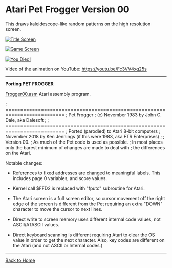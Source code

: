 # Atari Pet Frogger Version 00

This draws kaleidescope-like random patterns on the high resolution screen.

[![Title Screen](https://github.com/kenjennings/Atari-Pet-Frogger/raw/master/V00_Title.png)](#features1)

[![Game Screen](https://github.com/kenjennings/Atari-Pet-Frogger/raw/master/V00_Game.png)](#features2)

[![You Died!](https://github.com/kenjennings/Atari-Pet-Frogger/raw/master/V00_YerDead.png)](#features3)

Video of the animation on YouTube: https://youtu.be/Fc3VV4xq25s

---

**Porting PET FROGGER**

[Frogger00.asm](https://github.com/kenjennings/Atari-Pet-Frogger/blob/master/Frogger00.asm "Frogger00.asm") Atari assembly program.

; ==========================================================================
; Pet Frogger
; (c) November 1983 by John C. Dale, aka Dalesoft
;
; ==========================================================================
; Ported (parodied) to Atari 8-bit computers
; November 2018 by Ken Jennings (if this were 1983, aka FTR Enterprises)
;
; Version 00.
; As much of the Pet code is used as possible.
; In most places only the barest minimum of changes are made to deal with
; the differences on the Atari.  

Notable changes:

- References to fixed addresses are changed to meaningful labels.  This includes page 0 variables, and score values.

- Kernel call $FFD2 is replaced with "fputc" subroutine for Atari.

- The Atari screen is a full screen editor, so cursor movement off the right edge of the screen is different from the Pet requiring an extra "DOWN" character to move the cursor to next lines.

- Direct write to screen memory uses different internal code values, not ASCII/ATASCII values.

- Direct keyboard scanning is different requiring Atari to clear the OS value in order to get the next character.  Also, key codes are different on the Atari (and not ASCII or Internal codes.)
 
---

[Back to Home](https://github.com/kenjennings/Melbourne-House-C64-Book1-For-Atari/blob/master/README.md "Home") 

